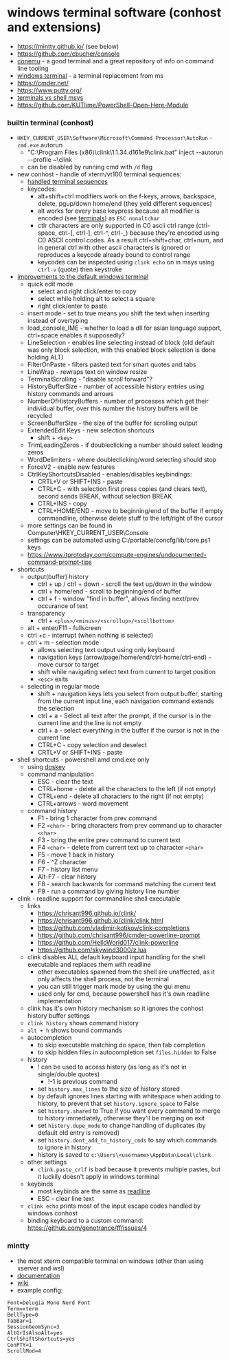 # windows terminal software (conhost and extensions)

- <https://mintty.github.io/> (see below)
- <https://github.com/cbucher/console>
- [conemu](https://conemu.github.io/) - a good terminal and a great repository of info on command line tooling
- [windows terminal](./windows_terminal.md) - a terminal replacement from ms
- <https://cmder.net/>
- <https://www.putty.org/>
- [terminals vs shell msys](https://www.msys2.org/wiki/Terminals/)
- <https://github.com/KUTlime/PowerShell-Open-Here-Module>


### builtin terminal (conhost)

* `HKEY_CURRENT_USER\Software\Microsoft\Command Processor\AutoRun` - `cmd.exe` autorun
    * "C:\Program Files (x86)\clink\1.1.34.d161e9\clink.bat" inject --autorun --profile ~\clink
    * can be disabled by running cmd with `/d` flag
* new conhost - handle of xterm/vt100 terminal sequences:
    * [handled terminal sequences](https://docs.microsoft.com/en-us/windows/console/console-virtual-terminal-sequences#input-sequences)
    * keycodes:
        * alt+shift+ctrl modifiers work on the f-keys, arrows, backspace, delete, pgup/down home/end (they yeld different sequences)
        * alt works for every base keypress because alt modifier is encoded (see [terminals](../unix/terminals.md)) as `ESC nonaltchar`
        * ctlr characters are only supported in C0 ascii ctrl range (ctrl-space, ctrl-[, ctrl-], ctrl-^, ctrl-_) because they're encoded using C0 ASCII control codes. As a result ctrl+shift+char, ctrl+num, and in general ctrl with other ascii characters is ignored or reproduces a keycode already bound to control range
        * keycodes can be inspected using `clink echo` on in msys using `ctrl-v` (quote) then keystroke
* [improvements to the default windows terminal](https://docs.microsoft.com/en-us/previous-versions/orphan-topics/ws.11/mt427362(v=ws.11)?redirectedfrom=MSDN)
    - quick edit mode 
        - select and right click/enter to copy
        - select while holding alt to select a square
        - right click/enter to paste
    - insert mode - set to true means you shift the text when inserting instead of overtyping
    - load_console_IME - whether to load a dll for asian language support, ctrl+space enables it supposedly?
    - LineSelection - enables line selecting instead of block (old default was only block selection, with this enabled block selection is done holding ALT)
    - FilterOnPaste - filters pasted text for smart quotes and tabs
    - LineWrap - rewraps text on window resize
    - TerminalScrolling - "disable scroll forward"?
    - HistoryBufferSize - number of accessible history entries using history commands and arrows
    - NumberOfHistoryBuffers - number of processes which get their individual buffer, over this number the history buffers will be recycled
    - ScreenBufferSize - the size of the buffer for scrolling output
    - ExtendedEdit Keys - new selection shortcuts
        - shift + `<key>`
    - TrimLeadingZeros - if doubleclicking a number should select leading zeros
    - WordDelimiters - where doubleclicking/word selecting should stop
    - ForceV2 - enable new features
    - CtrlKeyShortcutsDisabled - enables/disables keybindings:
        - CRTL+V or SHIFT+INS - paste
        - CTRL+C - with selection first press copies (and clears text), second sends BREAK, without selection BREAK
        - CTRL+INS - copy
        - CTRL+HOME/END - move to beginning/end of the buffer if empty commandline, otherwise delete stuff to the left/right of the cursor
    - more settings can be found in Computer\HKEY_CURRENT_USER\Console
    - settings can be automated using C:/portable/concfg/lib/core.ps1 keys
    - <https://www.itprotoday.com/compute-engines/undocumented-command-prompt-tips>
* shortcuts
    - output(buffer) history
        - ctrl + up / ctrl + down - scroll the text up/down in the window
        - ctrl + home/end - scroll to beginning/end of buffer
        - ctrl + f - window "find in buffer", allows finding next/prev occurance of text
    - transparency
        - ctrl + `<plus>/<minus>/<scrollup>/<scollbottom>`
    - alt + enter/F11 - fullscreen
    - ctrl +c - interrupt (when nothing is selected)
    - ctrl + m - selection mode
        - allows selecting text output using only keyboard
        - navigation keys (arrow/page/home/end/ctrl-home/ctrl-end) - move cursor to target
        - shift while navigating select text from current to target position
        - `<esc>` exits
    - selecting in regular mode
        - shift + navigation keys lets you select from output buffer, starting from the current input line, each navigation command extends the selection
        - ctrl + a - Select all text after the prompt, if the cursor is in the current line and the line is not empty
        - ctrl + a - select everything in the buffer if the cursor is not in the current line
        - CTRL+C - copy selection and deselect
        - CRTL+V or SHIFT+INS - paste
* shell shortcuts - powershell amd cmd.exe only
    - using [doskey](https://docs.microsoft.com/en-us/previous-versions/windows/it-pro/windows-xp/bb490894(v=technet.10)?redirectedfrom=MSDN)
    - command manipulation
        - ESC - clear the text
        - CTRL+home - delete all the characters to the left (if not empty)
        - CTRL+end - delete all characters to the right (if not empty)
        - CTRL+arrows - word movement
    - command history
        - F1 - bring 1 character from prev command
        - F2 `<char>` - bring characters from prev command up to character `<char>`
        - F3 - bring the entire prev command to current text
        - F4 `<char>` - delete from current text up to character `<char>`
        - F5 - move 1 back in history
        - F6 - ^Z character
        - F7 - history list menu
        - Alt-F7 - clear history
        - F8 - search backwards for command matching the current text
        - F9 - run a command by giving history line number
* clink - readline support for commandline shell executable
    - links
        * <https://chrisant996.github.io/clink/>
        * <https://chrisant996.github.io/clink/clink.html> 
        * <https://github.com/vladimir-kotikov/clink-completions>
        * <https://github.com/chrisant996/cmder-powerline-prompt>
        * <https://github.com/HelloWorld017/clink-powerline>
        * <https://github.com/skywind3000/z.lua>
    - clink disables ALL default keyboard input handling for the shell executable and replaces them with readline
        - other executables spawned from the shell are unaffected, as it only affects the shell process, not the terminal
        - you can still trigger mark mode by using the gui menu
        - used only for cmd, because powershell has it's own readline implementation
    - clink has it's own history mechanism so it ignores the conhost history buffer settings
    - `clink history` shows command history
    - `alt + h` shows bound commands
    - autocompletion
        - to skip executable matching do space, then tab completion
        - to skip hidden files in autocompletion set `files.hidden` to False
    - history
        - ! can be used to access history (as long as it's not in single/double quotes)
            - !-1 is previous command
        - set `history.max_lines` to the size of history stored
        - by default ignores lines starting with whitespace when adding to history, to prevent that set `history.ignore_space` to False
        - set `history.shared` to True if you want every command to merge to history immediately, otherwise they'll be merging on exit
        - set `history.dupe_mode` to change handling of duplicates (by default old entry is removed)
        - set `history.dont_add_to_history_cmds` to say which commands to ignore in history
        - history is saved to `c:\Users\<username>\AppData\Local\clink`
    - other settings
        - `clink.paste_crlf` is bad because it prevents multiple pastes, but it luckily doesn't apply in windows terminal
    - keybinds
        - most keybinds are the same as [readline](../tools/readline.md)
        - ESC - clear line text
    - `clink echo` prints most of the input escape codes handled by windows conhost
    - binding keyboard to a custom command: <https://github.com/genotrance/ff/issues/4>

### mintty

- the most xterm compatible terminal on windows (other than using xserver and wsl)
- [documentation](https://mintty.github.io/mintty.1.html)
- [wiki](https://github.com/mintty/mintty)
- example config:
```
Font=Delugia Mono Nerd Font
Term=xterm
BellType=0
TabBar=1
SessionGeomSync=3
AltGrIsAlsoAlt=yes
CtrlShiftShortcuts=yes
ConPTY=1
ScrollMod=4
```